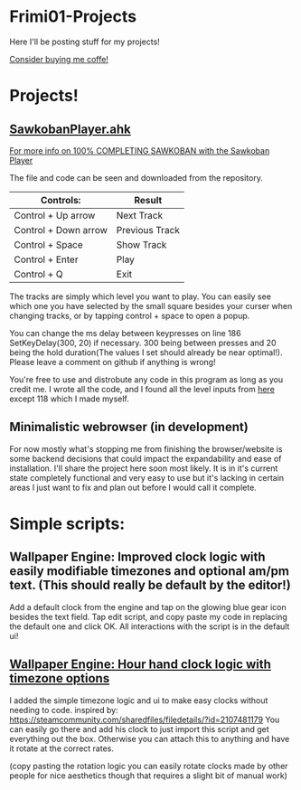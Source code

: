 # Frimi01-Projects
Here I'll be posting stuff for my projects!

[Consider buying me coffe!](https://ko-fi.com/frimi01)

# Projects!

## [SawkobanPlayer.ahk](https://github.com/Frimi01/Frimi01-Projects/blob/main/Sawkoban%20Player.ahk)
[For more info on 100% COMPLETING SAWKOBAN with the Sawkoban Player](https://ko-fi.com/post/HOW-TO-BEAT-SAWKOBAN-100-B0B119AUZ0?justpublished=true&alias=HOW-TO-BEAT-SAWKOBAN-100-B0B119AUZ0#shareNewPostModal)

The file and code can be seen and downloaded from the repository. 


| Controls:            | Result         |
| -------------------- | -------------- |
| Control + Up arrow   | Next Track     |
| Control + Down arrow | Previous Track |
| Control + Space      | Show Track     |
| Control + Enter      | Play           |
| Control + Q          | Exit           |

The tracks are simply which level you want to play. You can easily see which one you have selected by the small square besides your curser when changing tracks, or by tapping control + space to open a popup.

You can change the ms delay between keypresses on line 186 SetKeyDelay(300, 20) if necessary. 300 being between presses and 20 being the hold duration(The values I set should already be near optimal!). Please leave a comment on github if anything is wrong!

You're free to use and distrobute any code in this program as long as you credit me. I wrote all the code, and I found all the level inputs from [here](https://steamcommunity.com/sharedfiles/filedetails/?id=1468880175) except 118 which I made myself. 

## Minimalistic webrowser (in development)
For now mostly what's stopping me from finishing the browser/website is some backend decisions that could impact the expandability and ease of installation. I'll share the project here soon most likely. It is in it's current state completely functional and very easy to use but it's lacking in certain areas I just want to fix and plan out before I would call it complete.

# Simple scripts:

## Wallpaper Engine: Improved clock logic with easily modifiable timezones and optional am/pm text. (This should really be default by the editor!) 
Add a default clock from the engine and tap on the glowing blue gear icon besides the text field. Tap edit script, and copy paste my code in replacing the default one and click OK. All interactions with the script is in the default ui!

## [Wallpaper Engine: Hour hand clock logic with timezone options](https://github.com/Frimi01/Frimi01-Projects/blob/main/analogueClockW-timezoneAdjustment_WallpaperEngine)
I added the simple timezone logic and ui to make easy clocks without needing to code.
inspired by: https://steamcommunity.com/sharedfiles/filedetails/?id=2107481179 You can easily go there and add his clock to just import this script and get everything out the box. Otherwise you can attach this to anything and have it rotate at the correct rates.

(copy pasting the rotation logic you can easily rotate clocks made by other people for nice aesthetics though that requires a slight bit of manual work)
